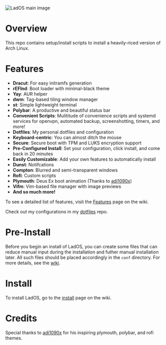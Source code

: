 ![LadOS main image](https://raw.githubusercontent.com/mihirlad55/LadOS/master/screenshots/main.gif)

# Overview
This repo contains setup/install scripts to install a heavily-riced version of
Arch Linux.

# Features
- **Dracut**: For easy initramfs generation
- **rEFInd**: Boot loader with minimal-black theme
- **Yay**: AUR helper
- **dwm**: Tag-based tiling window manager
- **st**: Simple lightweight terminal
- **Polybar**: A productive and beautiful status bar
- **Convenient Scripts**: Mulititude of convenience scripts and systemd services
for openvpn, automated backup, screenshotting, timers, and more!
- **Dotfiles**: My personal dotfiles and configuration
- **Keyboard-centric**: You can almost ditch the mouse
- **Secure**: Secure boot with TPM and LUKS encryption support
- **Pre-Configured Install**: Set your configuration, click install, and come
back in 20 minutes
- **Easily Customizable**: Add your own features to automatically install
- **Dunst**: Notifcations
- **Compton**: Blurred and semi-transparent windows
- **Rofi**: Custom scripts
- **Plymouth**: Deus Ex boot animation (Thanks to [adi1090x](https://github.com/adi1090x))
- **Vifm**: Vim-based file manager with image previews
- **And so much more!**

To see a detailed list of features, visit the
[Features](https://github.com/mihirlad55/LadOS/wiki/Features)
page on the wiki.

Check out my configurations in my
[dotfiles](https://github.com/mihirlad55/dotfiles)
repo.


# Pre-Install
Before you begin an install of LadOS, you can create some files that can reduce
manual input during the installation and futher manual installation later.
All such files should be placed accordingly in the `conf` directory. For more
details, see the [wiki](https://github.com/mihirlad55/LadOS/wiki).


# Install
To install LadOS, go to the
[install](https://github.com/mihirlad55/LadOS/wiki/Install)
page on the wiki.


# Credits
Special thanks to [adi1090x](https://github.com/adi1090x) for his inspiring
plymouth, polybar, and rofi themes.

